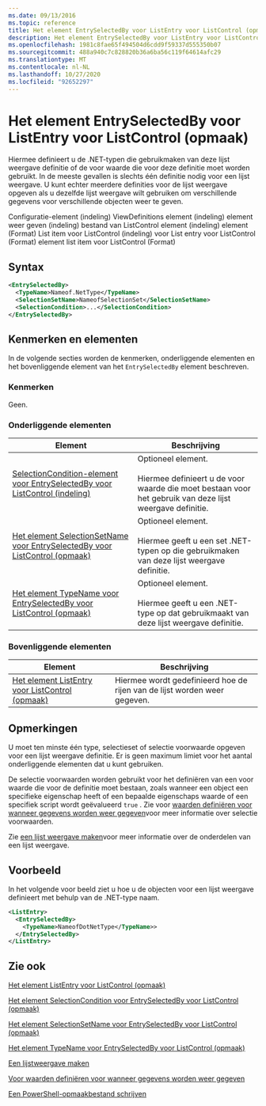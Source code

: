 ```yaml
---
ms.date: 09/13/2016
ms.topic: reference
title: Het element EntrySelectedBy voor ListEntry voor ListControl (opmaak)
description: Het element EntrySelectedBy voor ListEntry voor ListControl (opmaak)
ms.openlocfilehash: 1981c8fae65f494504d6cdd9f59337d555350b07
ms.sourcegitcommit: 488a940c7c828820b36a6ba56c119f64614afc29
ms.translationtype: MT
ms.contentlocale: nl-NL
ms.lasthandoff: 10/27/2020
ms.locfileid: "92652297"
---
```

# <a name="entryselectedby-element-for-listentry-for-listcontrol-format"></a>Het element EntrySelectedBy voor ListEntry voor ListControl (opmaak)

Hiermee definieert u de .NET-typen die gebruikmaken van deze lijst weergave definitie of de voor waarde die voor deze definitie moet worden gebruikt. In de meeste gevallen is slechts één definitie nodig voor een lijst weergave. U kunt echter meerdere definities voor de lijst weergave opgeven als u dezelfde lijst weergave wilt gebruiken om verschillende gegevens voor verschillende objecten weer te geven.

Configuratie-element (indeling) ViewDefinitions element (indeling) element weer geven (indeling) bestand van ListControl element (indeling) element (Format) List item voor ListControl (indeling) voor List entry voor ListControl (Format) element list item voor ListControl (Format)

## <a name="syntax"></a>Syntax

```xml
<EntrySelectedBy>
  <TypeName>Nameof.NetType</TypeName>
  <SelectionSetName>NameofSelectionSet</SelectionSetName>
  <SelectionCondition>...</SelectionCondition>
</EntrySelectedBy>
```

## <a name="attributes-and-elements"></a>Kenmerken en elementen

In de volgende secties worden de kenmerken, onderliggende elementen en het bovenliggende element van het `EntrySelectedBy` element beschreven.

### <a name="attributes"></a>Kenmerken

Geen.

### <a name="child-elements"></a>Onderliggende elementen

|Element|Beschrijving|
|-------------|-----------------|
|[SelectionCondition-element voor EntrySelectedBy voor ListControl (indeling)](./selectioncondition-element-for-entryselectedby-for-listcontrol-format.md)|Optioneel element.<br /><br /> Hiermee definieert u de voor waarde die moet bestaan voor het gebruik van deze lijst weergave definitie.|
|[Het element SelectionSetName voor EntrySelectedBy voor ListControl (opmaak)](./selectionsetname-element-for-entryselectedby-for-listcontrol-format.md)|Optioneel element.<br /><br /> Hiermee geeft u een set .NET-typen op die gebruikmaken van deze lijst weergave definitie.|
|[Het element TypeName voor EntrySelectedBy voor ListControl (opmaak)](./typename-element-for-entryselectedby-for-listcontrol-format.md)|Optioneel element.<br /><br /> Hiermee geeft u een .NET-type op dat gebruikmaakt van deze lijst weergave definitie.|

### <a name="parent-elements"></a>Bovenliggende elementen

|Element|Beschrijving|
|-------------|-----------------|
|[Het element ListEntry voor ListControl (opmaak)](./listentry-element-for-listcontrol-format.md)|Hiermee wordt gedefinieerd hoe de rijen van de lijst worden weer gegeven.|

## <a name="remarks"></a>Opmerkingen

U moet ten minste één type, selectieset of selectie voorwaarde opgeven voor een lijst weergave definitie. Er is geen maximum limiet voor het aantal onderliggende elementen dat u kunt gebruiken.

De selectie voorwaarden worden gebruikt voor het definiëren van een voor waarde die voor de definitie moet bestaan, zoals wanneer een object een specifieke eigenschap heeft of een bepaalde eigenschaps waarde of een specifiek script wordt geëvalueerd `true` . Zie voor [waarden definiëren voor wanneer gegevens worden weer gegeven](./defining-conditions-for-displaying-data.md)voor meer informatie over selectie voorwaarden.

Zie [een lijst weergave maken](./creating-a-list-view.md)voor meer informatie over de onderdelen van een lijst weergave.

## <a name="example"></a>Voorbeeld

In het volgende voor beeld ziet u hoe u de objecten voor een lijst weergave definieert met behulp van de .NET-type naam.

```xml
<ListEntry>
  <EntrySelectedBy>
    <TypeName>NameofDotNetType</TypeName>>
  </EntrySelectedBy>
</ListEntry>
```

## <a name="see-also"></a>Zie ook

[Het element ListEntry voor ListControl (opmaak)](./listentry-element-for-listcontrol-format.md)

[Het element SelectionCondition voor EntrySelectedBy voor ListControl (opmaak)](./selectioncondition-element-for-entryselectedby-for-listcontrol-format.md)

[Het element SelectionSetName voor EntrySelectedBy voor ListControl (opmaak)](./selectionsetname-element-for-entryselectedby-for-listcontrol-format.md)

[Het element TypeName voor EntrySelectedBy voor ListControl (opmaak)](./typename-element-for-entryselectedby-for-listcontrol-format.md)

[Een lijstweergave maken](./creating-a-list-view.md)

[Voor waarden definiëren voor wanneer gegevens worden weer gegeven](./defining-conditions-for-displaying-data.md)

[Een PowerShell-opmaakbestand schrijven](./writing-a-powershell-formatting-file.md)
